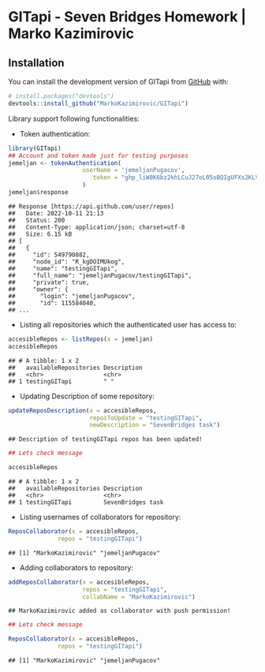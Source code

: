 
# GITapi - Seven Bridges Homework \| Marko Kazimirovic

## Installation

You can install the development version of GITapi from
[GitHub](https://github.com/) with:

``` r
# install.packages("devtools")
devtools::install_github("MarkoKazimirovic/GITapi")
```

Library support following functionalities:

-   Token authentication:

``` r
library(GITapi)
## Account and token made just for testing purposes
jemeljan <- tokenAuthentication(
                     userName = 'jemeljanPugacov',
                        token = "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"
                     )
jemeljan$response
```

    ## Response [https://api.github.com/user/repos]
    ##   Date: 2022-10-11 21:13
    ##   Status: 200
    ##   Content-Type: application/json; charset=utf-8
    ##   Size: 6.15 kB
    ## [
    ##   {
    ##     "id": 549790882,
    ##     "node_id": "R_kgDOIMUkog",
    ##     "name": "testingGITapi",
    ##     "full_name": "jemeljanPugacov/testingGITapi",
    ##     "private": true,
    ##     "owner": {
    ##       "login": "jemeljanPugacov",
    ##       "id": 115584040,
    ## ...

-   Listing all repositories which the authenticated user has access to:

``` r
accesibleRepos <- listRepos(x = jemeljan)
accesibleRepos
```

    ## # A tibble: 1 x 2
    ##   availableRepositories Description
    ##   <chr>                 <chr>      
    ## 1 testingGITapi         " "

-   Updating Description of some repository:

``` r
updateReposDescription(x = accesibleRepos,
                       reposToUpdate = "testingGITapi",
                       newDescription = "SevenBridges task")
```

    ## Description of testingGITapi repos has been updated!

``` r
## Lets check message
```

``` r
accesibleRepos
```

    ## # A tibble: 1 x 2
    ##   availableRepositories Description      
    ##   <chr>                 <chr>            
    ## 1 testingGITapi         SevenBridges task

-   Listing usernames of collaborators for repository:

``` r
ReposCollaborator(x = accesibleRepos,
              repos = "testingGITapi")
```

    ## [1] "MarkoKazimirovic" "jemeljanPugacov"

-   Adding collaborators to repository:

``` r
addReposCollaborator(x = accesibleRepos,
                     repos = "testingGITapi",
                     collabName = "MarkoKazimirovic")
```

    ## MarkoKazimirovic added as collaborator with push permission!

``` r
## Lets check message
```

``` r
ReposCollaborator(x = accesibleRepos,
              repos = "testingGITapi")
```

    ## [1] "MarkoKazimirovic" "jemeljanPugacov"
